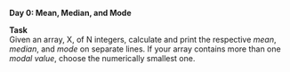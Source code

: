 **Day 0: Mean, Median, and Mode**<br>

**Task**	<br>
Given an array, X, of N integers, calculate and print the respective *mean*, *median*, and *mode* on separate lines. If your array contains more than one *modal value*, choose the numerically smallest one.
